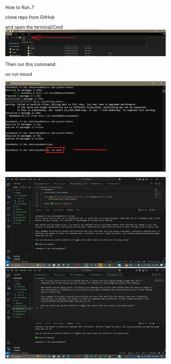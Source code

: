 
How to Run..?<br>

clone repo from GitHub

and open the terminal/Cmd <br>
![Screenshot](/images/cmd.png)

Then run this command:

uv run mood

![Screenshot](/images/run.png)

![OUTPUT](/images/output.png)
![OUTPUT](/images/image.png)